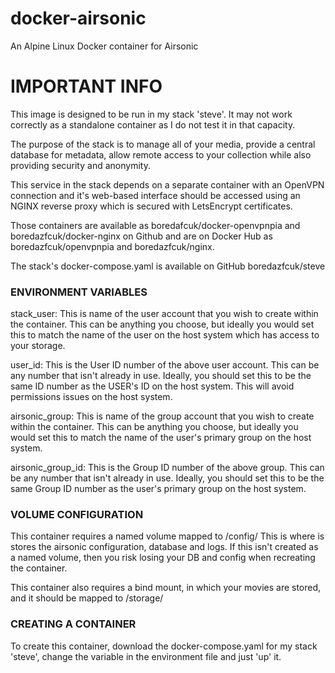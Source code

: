 # docker-airsonic
An Alpine Linux Docker container for Airsonic

# IMPORTANT INFO

This image is designed to be run in my stack 'steve'. It may not work correctly as a standalone container as I do not test it in that capacity.

The purpose of the stack is to manage all of your media, provide a central database for metadata, allow remote access to your collection while also providing security and anonymity.

This service in the stack depends on a separate container with an OpenVPN connection and it's web-based interface should be accessed using an NGINX reverse proxy which is secured with LetsEncrypt certificates.

Those containers are available as boredafcuk/docker-openvpnpia and boredazfcuk/docker-nginx on Github and are on Docker Hub as boredazfcuk/openvpnpia and boredazfcuk/nginx.

The stack's docker-compose.yaml is available on GitHub boredazfcuk/steve

### ENVIRONMENT VARIABLES

stack_user: This is name of the user account that you wish to create within the container. This can be anything you choose, but ideally you would set this to match the name of the user on the host system which has access to your storage.

user_id: This is the User ID number of the above user account. This can be any number that isn't already in use. Ideally, you should set this to be the same ID number as the USER's ID on the host system. This will avoid permissions issues on the host system.

airsonic_group: This is name of the group account that you wish to create within the container. This can be anything you choose, but ideally you would set this to match the name of the user's primary group on the host system.

airsonic_group_id: This is the Group ID number of the above group. This can be any number that isn't already in use. Ideally, you should set this to be the same Group ID number as the user's primary group on the host system.

### VOLUME CONFIGURATION

This container requires a named volume mapped to /config/ This is where is stores the airsonic configuration, database and logs. If this isn't created as a named volume, then you risk losing your DB and config when recreating the container.

This container also requires a bind mount, in which your movies are stored, and it should be mapped to /storage/

### CREATING A CONTAINER

To create this container, download the docker-compose.yaml for my stack 'steve', change the variable in the environment file and just 'up' it.
